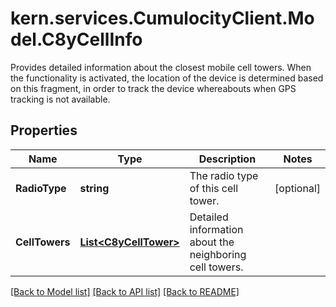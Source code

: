 # kern.services.CumulocityClient.Model.C8yCellInfo
Provides detailed information about the closest mobile cell towers. When the functionality is activated, the location of the device is determined based on this fragment, in order to track the device whereabouts when GPS tracking is not available.

## Properties

Name | Type | Description | Notes
------------ | ------------- | ------------- | -------------
**RadioType** | **string** | The radio type of this cell tower. | [optional] 
**CellTowers** | [**List&lt;C8yCellTower&gt;**](C8yCellTower.md) | Detailed information about the neighboring cell towers. | 

[[Back to Model list]](../README.md#documentation-for-models) [[Back to API list]](../README.md#documentation-for-api-endpoints) [[Back to README]](../README.md)

